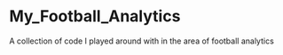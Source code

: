 # My_Football_Analytics
A collection of code I played around with in the area of football analytics
